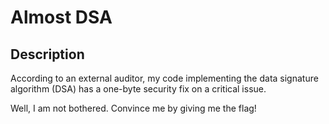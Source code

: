 Almost DSA
===

## Description

According to an external auditor, my code implementing the data signature algorithm (DSA) has a one-byte security fix on a critical issue.

Well, I am not bothered. Convince me by giving me the flag!
